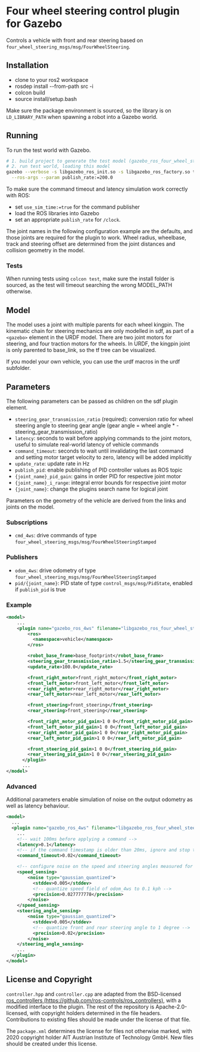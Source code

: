# Four wheel steering control plugin for Gazebo

Controls a vehicle with front and rear steering based on `four_wheel_steering_msgs/msg/FourWheelSteering`.

## Installation

* clone to your ros2 workspace
* rosdep install --from-path src -i
* colcon build
* source install/setup.bash

Make sure the package environment is sourced, so the library is on `LD_LIBRARY_PATH` when spawning a robot into a Gazebo world.

## Running

To run the test world with Gazebo.

```bash
# 1. build project to generate the test model (gazebo_ros_four_wheel_steering_test_vehicle)
# 2. run test world, loading this model
gazebo --verbose -s libgazebo_ros_init.so -s libgazebo_ros_factory.so test/worlds/gazebo_ros_four_wheel_steering.world \
  --ros-args --param publish_rate:=200.0
```

To make sure the command timeout and latency simulation work correctly with ROS:

* set `use_sim_time:=true` for the command publisher
* load the ROS libraries into Gazebo
* set an appropriate `publish_rate` for `/clock`.

The joint names in the following configuration example are the defaults, and those joints are required for the plugin to work.
Wheel radius, wheelbase, track and steering offset are determined from the joint distances and collision geometry in the model.

### Tests

When running tests using `colcon test`, make sure the install folder is sourced, as the test will timeout searching the wrong MODEL_PATH otherwise.

## Model

The model uses a joint with multiple parents for each wheel kingpin.
The kinematic chain for steering mechanics are only modelled in sdf, as part of a `<gazebo>` element in the URDF model.
There are two joint motors for steering, and four traction motors for the wheels.
In URDF, the kingpin joint is only parented to base_link, so the tf tree can be visualized.

If you model your own vehicle, you can use the urdf macros in the urdf subfolder.

## Parameters

The following parameters can be passed as children on the sdf plugin element.

* `steering_gear_transmission_ratio` (required): conversion ratio for wheel steering angle to steering gear angle (gear angle = wheel angle * -steering_gear_transmission_ratio)
* `latency`: seconds to wait before applying commands to the joint motors, useful to simulate real-world latency of vehicle commands
* `command_timeout`: seconds to wait until invalidating the last command and setting motor target velocity to zero, latency will be added implicitly
* `update_rate`: update rate in Hz
* `publish_pid`: enable publishing of PID controller values as ROS topic
* `{joint_name}_pid_gain`: gains in order PID for respective joint motor
* `{joint_name}_i_range`: integral error bounds for respective joint motor
* `{joint_name}`: change the plugins search name for logical joint

Parameters on the geometry of the vehicle are derived from the links and joints on the model.

### Subscriptions

* `cmd_4ws`: drive commands of type `four_wheel_steering_msgs/msg/FourWheelSteeringStamped`

### Publishers

* `odom_4ws`: drive odometry of type `four_wheel_steering_msgs/msg/FourWheelSteeringStamped`
* `pid/{joint_name}`: PID state of type `control_msgs/msg/PidState`, enabled if `publish_pid` is true

### Example

```xml
<model>
    ...
    <plugin name="gazebo_ros_4ws" filename="libgazebo_ros_four_wheel_steering.so">
        <ros>
          <namespace>vehicle</namespace>
        </ros>

        <robot_base_frame>base_footprint</robot_base_frame>
        <steering_gear_transmission_ratio>1.5</steering_gear_transmission_ratio>
        <update_rate>100.0</update_rate>

        <front_right_motor>front_right_motor</front_right_motor>
        <front_left_motor>front_left_motor</front_left_motor>
        <rear_right_motor>rear_right_motor</rear_right_motor>
        <rear_left_motor>rear_left_motor</rear_left_motor>

        <front_steering>front_steering</front_steering>
        <rear_steering>front_steering</rear_steering>

        <front_right_motor_pid_gain>1 0 0</front_right_motor_pid_gain>
        <front_left_motor_pid_gain>1 0 0</front_left_motor_pid_gain>
        <rear_right_motor_pid_gain>1 0 0</rear_right_motor_pid_gain>
        <rear_left_motor_pid_gain>1 0 0</rear_left_motor_pid_gain>

        <front_steering_pid_gain>1 0 0</front_steering_pid_gain>
        <rear_steering_pid_gain>1 0 0</rear_steering_pid_gain>
      </plugin>
      ...
</model>
```

### Advanced

Additional parameters enable simulation of noise on the output odometry as well as latency behaviour.

```xml
<model>
  ...
  <plugin name="gazebo_ros_4ws" filename="libgazebo_ros_four_wheel_steering.so">
    ...
    <!-- wait 100ms before applying a command -->
    <latency>0.1</latency>
    <!-- if the command timestamp is older than 20ms, ignore and stop the vehicle -->
    <command_timeout>0.02</command_timeout>

    <!-- configure noise on the speed and steering angles measured for odom_4ws -->
    <speed_sensing>
        <noise type="gaussian_quantized">
          <stddev>0.005</stddev>
          <!-- quantize speed field of odom_4ws to 0.1 kph -->
          <precision>0.027777778</precision>
        </noise>
    </speed_sensing>
    <steering_angle_sensing>
        <noise type="gaussian_quantized">
          <stddev>0.005</stddev>
          <!-- quantize front and rear steering angle to 1 degree -->
          <precision>0.02</precision>
        </noise>
    </steering_angle_sensing>
    ...
  </plugin>
</model>
```

## License and Copyright

`controller.hpp` and `controller.cpp` are adapted from the BSD-licensed [ros_controllers (https://github.com/ros-controls/ros_controllers)](https://github.com/ros-controls/ros_controllers), with a modified interface to the plugin.
The rest of the repository is Apache-2.0-licensed, with copyright holders determined in the file headers.
Contributions to existing files should be made under the license of that file.

The `package.xml` determines the license for files not otherwise marked, with 2020 copyright holder AIT Austrian Institute of Technology GmbH.
New files should be created under this license.